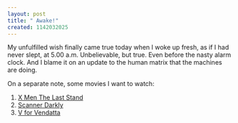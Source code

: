 ```yaml
--- 
layout: post
title: " Awake!"
created: 1142032025
---
```

My unfulfilled wish finally came true today when I woke up fresh, as if I had never slept, at 5.00 a.m. Unbelievable, but true. Even before the nasty alarm clock. And I blame it on an update to the human matrix that the machines are doing. 

On a separate note, some movies I want to watch:
1. <a href="http://www.movieweb.com/movies/film/04/2404/summary.php">X Men The Last Stand</a>
2. <a href="http://www.movieweb.com/movies/film/62/2462/summary.php">Scanner Darkly</a>
3. <a href="http://www.movieweb.com/movies/film/51/2851/summary.php">V for Vendatta</a>
